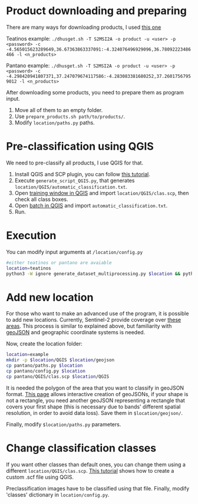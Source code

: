 # Product downloading and preparing
There are many ways for downloading products, I used [this one](https://scihub.copernicus.eu/twiki/do/view/SciHubUserGuide/BatchScripting#dhusget_script)

Teatinos example: `./dhusget.sh -T S2MSI2A -o product -u <user> -p <password> -c -4.565015623289649,36.67363863337091:-4.324076496929096,36.78092223486466 -l <n_products>`

Pantano example: `./dhusget.sh -T S2MSI2A -o product -u <user> -p <password> -c -4.298420941807371,37.247079674117586:-4.283083381680252,37.26017567959012 -l <n_products>`

After downloading some products, you need to prepare them as program input.

1. Move all of them to an empty folder.
2. Use `prepare_products.sh path/to/products/`.
3. Modify `location/paths.py` paths.


# Pre-classification using QGIS

We need to pre-classify all products, I use QGIS for that.

1. Install QGIS and SCP plugin, you can follow [this tutorial](https://semiautomaticclassificationmanual.readthedocs.io/en/master/installation_ubuntu.html).
2. Execute `generate_script_QGIS.py`, that generates `location/QGIS/automatic_classification.txt`.
3. Open [training window in QGIS](https://semiautomaticclassificationmanual.readthedocs.io/en/master/scp_dock.html#training-input) and import `location/QGIS/clas.scp`, then check all class boxes.
4. Open [batch in QGIS](https://semiautomaticclassificationmanual.readthedocs.io/en/master/main_interface_window.html#batch) and import `automatic_classification.txt`.
5. Run.

# Execution

You can modify input arguments at `/location/config.py` 

``` bash
#either teatinos or pantano are avaiable
location=teatinos
python3 -W ignore generate_dataset_multiprocessing.py $location && python3 detect_outliers_dataset.py $location && python3 classifier.py $location && python3 prediction.py $location
```

# Add new location

For those who want to make an advanced use of the program, it is possible to add new locations. Currently, Sentinel-2 provide coverage over [these areas](https://sentinel.esa.int/web/sentinel/user-guides/sentinel-2-msi/revisit-coverage). This process is similar to explained above, but familiarity with [geoJSON](https://geojson.org/) and geographic coordinate systems is needed.

Now, create the location folder:
``` bash
location=example
mkdir -p $location/QGIS $location/geojson
cp pantano/paths.py $location
cp pantano/config.py $location
cp pantano/QGIS/clas.scp $location/QGIS
```

It is needed the polygon of the area that you want to classify in geoJSON format. [This page](http://geojson.io) allows interactive creation of geoJSONs, if your shape is not a rectangle, you need another geoJSON representing a rectangle that covers your first shape (this is necessary due to bands' different spatial resolution, in order to avoid data loss). Save them in `$location/geojson/`.

Finally, modify `$location/paths.py` parameters.

# Change classification classes

If you want other classes than default ones, you can change them using a different `location/QGIS/clas.scp`. [This tutorial](https://fromgistors.blogspot.com/2016/09/semi-automatic-classification-pluginv5.html?spref=yml) shows how to create a custom .scf file using QGIS.

Preclassification images have to be classified using that file. 
Finally, modify 'classes' dictionary in `location/config.py`.
